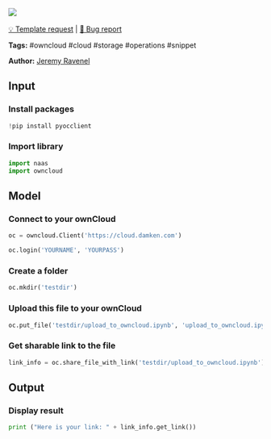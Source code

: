 <a href="https://app.naas.ai/user-redirect/naas/downloader?url=https://raw.githubusercontent.com/jupyter-naas/awesome-notebooks/master/OwnCloud/OwnCloud_Upload_file.ipynb" target="_parent"><img src="https://naasai-public.s3.eu-west-3.amazonaws.com/open_in_naas.svg"/></a><br><br><a href="https://github.com/jupyter-naas/awesome-notebooks/issues/new?assignees=&labels=&template=template-request.md&title=Tool+-+Action+of+the+notebook+">💡 Template request</a> | <a href="https://github.com/jupyter-naas/awesome-notebooks/issues/new?assignees=&labels=&template=bug_report.md&title=OwnCloud+-+Upload+file:+Error+short+description">🚨 Bug report</a>

**Tags:** #owncloud #cloud #storage #operations #snippet

**Author:** [Jeremy Ravenel](https://www.linkedin.com/in/ACoAAAJHE7sB5OxuKHuzguZ9L6lfDHqw--cdnJg/)

## Input

### Install packages


```python
!pip install pyocclient
```

### Import library


```python
import naas
import owncloud
```

## Model

### Connect to your ownCloud


```python
oc = owncloud.Client('https://cloud.damken.com')

oc.login('YOURNAME', 'YOURPASS')
```

### Create a folder


```python
oc.mkdir('testdir')
```

### Upload this file to your ownCloud


```python
oc.put_file('testdir/upload_to_owncloud.ipynb', 'upload_to_owncloud.ipynb')
```

### Get sharable link to the file


```python
link_info = oc.share_file_with_link('testdir/upload_to_owncloud.ipynb')
```

## Output

### Display result


```python
print ("Here is your link: " + link_info.get_link())
```


```python

```
